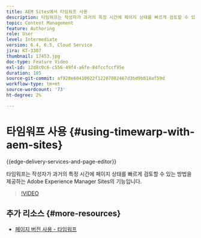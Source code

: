 ```yaml
---
title: AEM Sites에서 타임워프 사용
description: 타임워프는 작성자가 과거의 특정 시간에 페이지 상태를 빠르게 검토할 수 있는 방법을 제공하는 Adobe Experience Manager Sites의 기능입니다.
topic: Content Management
feature: Authoring
role: User
level: Intermediate
version: 6.4, 6.5, Cloud Service
jira: KT-3307
thumbnail: 17453.jpg
doc-type: Feature Video
exl-id: 12d8c0c6-c556-49f4-a6fe-84fccfccf95e
duration: 185
source-git-commit: af928e60410022f12207082467d3bd9b818af59d
workflow-type: tm+mt
source-wordcount: '73'
ht-degree: 2%

---
```


# 타임워프 사용 {#using-timewarp-with-aem-sites}

{{edge-delivery-services-and-page-editor}}

타임워프는 작성자가 과거의 특정 시간에 페이지 상태를 빠르게 검토할 수 있는 방법을 제공하는 Adobe Experience Manager Sites의 기능입니다.

>[!VIDEO](https://video.tv.adobe.com/v/17453?quality=12&learn=on)

## 추가 리소스 {#more-resources}

* [페이지 버전 사용 - 타임워프](https://experienceleague.adobe.com/docs/experience-manager-cloud-service/sites/authoring/features/page-versions.html)
